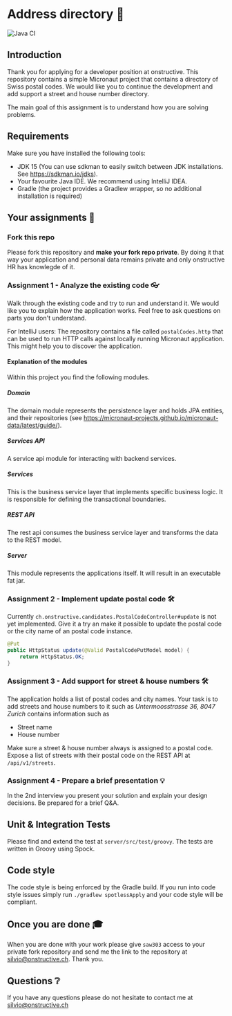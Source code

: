 # Address directory 📇

![Java CI](https://github.com/onstructive/addresses/workflows/Java%20CI/badge.svg)

## Introduction

Thank you for applying for a developer position at onstructive. This repository contains a simple Micronaut project that contains a directory of Swiss postal codes. We would like you to continue the development and add support a street and house number directory.

The main goal of this assignment is to understand how you are solving problems.

## Requirements

Make sure you have installed the following tools:

- JDK 15 (You can use sdkman to easily switch between JDK installations. See https://sdkman.io/jdks).
- Your favourite Java IDE. We recommend using IntelliJ IDEA.
- Gradle (the project provides a Gradlew wrapper, so no additional installation is required)

## Your assignments 📃

### Fork this repo

Please fork this repository and **make your fork repo private**. By doing it that way your application and personal data remains private and only onstructive HR has knowlegde of it.

### Assignment 1 - Analyze the existing code 👓

Walk through the existing code and try to run and understand it. We would like you to explain how the application works. Feel free to ask questions on parts you don't understand.

For IntelliJ users: The repository contains a file called `postalCodes.http` that can be used to run HTTP calls against locally running Micronaut application. This might help you to discover the application.

#### Explanation of the modules

Within this project you find the following modules.

##### Domain

The domain module represents the persistence layer and holds JPA entities, and their repositories (see https://micronaut-projects.github.io/micronaut-data/latest/guide/).

##### Services API

A service api module for interacting with backend services.

##### Services

This is the business service layer that implements specific business logic. It is responsible for defining the transactional boundaries.

##### REST API

The rest api consumes the business service layer and transforms the data to the REST model.

##### Server

This module represents the applications itself. It will result in an executable fat jar. 

### Assignment 2 - Implement update postal code 🛠

Currently `ch.onstructive.candidates.PostalCodeController#update` is not yet implemented. Give it a try an make it possible to update the postal code or the city name of an postal code instance.

```java
@Put
public HttpStatus update(@Valid PostalCodePutModel model) {
    return HttpStatus.OK;
}
```

### Assignment 3 - Add support for street & house numbers 🛠

The application holds a list of postal codes and city names. Your task is to add streets and house numbers to it such as _Untermoosstrasse 36, 8047 Zurich_ contains information such as

- Street name
- House number

Make sure a street & house number always is assigned to a postal code. Expose a list of streets with their postal code on the REST API at `/api/v1/streets`.

### Assignment 4 - Prepare a brief presentation 💡

In the 2nd interview you present your solution and explain your design decisions. Be prepared for a brief Q&A.

## Unit & Integration Tests

Please find and extend the test at `server/src/test/groovy`. The tests are written in Groovy using Spock.

## Code style

The code style is being enforced by the Gradle build. If you run into code style issues simply run `./gradlew spotlessApply` and your code style will be compliant.

## Once you are done 🎓

When you are done with your work please give `saw303` access to your private fork repository and send me the link to the repository at silvio@onstructive.ch. Thank you.

## Questions ❔

If you have any questions please do not hesitate to contact me at silvio@onstructive.ch
